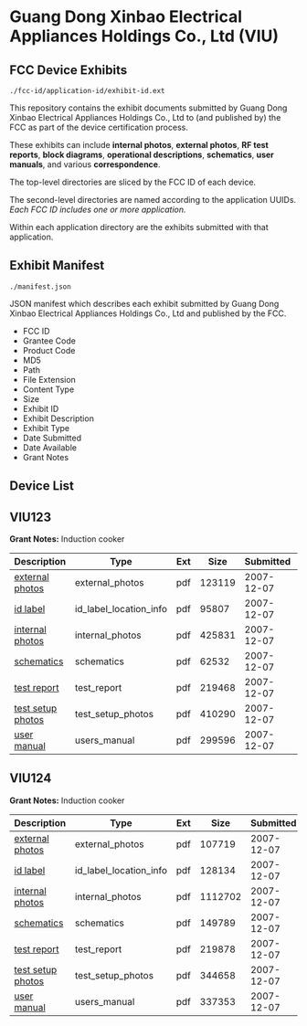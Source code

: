 # Guang Dong Xinbao Electrical Appliances Holdings Co., Ltd (VIU)
## FCC Device Exhibits

```
./fcc-id/application-id/exhibit-id.ext
```

This repository contains the exhibit documents submitted by Guang Dong Xinbao Electrical Appliances Holdings Co., Ltd to (and published by) the FCC as part of the device certification process.

These exhibits can include **internal photos**, **external photos**, **RF test reports**, **block diagrams**, **operational descriptions**, **schematics**, **user manuals**, and various **correspondence**.

The top-level directories are sliced by the FCC ID of each device.

The second-level directories are named according to the application UUIDs. *Each FCC ID includes one or more application.*

Within each application directory are the exhibits submitted with that application. 

## Exhibit Manifest

```
./manifest.json
```

JSON manifest which describes each exhibit submitted by Guang Dong Xinbao Electrical Appliances Holdings Co., Ltd and published by the FCC.

- FCC ID
- Grantee Code
- Product Code
- MD5
- Path
- File Extension
- Content Type
- Size
- Exhibit ID
- Exhibit Description
- Exhibit Type
- Date Submitted
- Date Available
- Grant Notes

## Device List
## VIU123
**Grant Notes:** Induction cooker

| Description | Type | Ext | Size | Submitted | Available |
| ----------- | ---- | --- | ---- | --------- | --------- |
| [external photos](VIU123/e3ca12ab74aebe6182e3195258081ad6/876948.pdf) | external_photos | pdf | 123119 | 2007-12-07 | 2007-12-07 |
| [id label](VIU123/e3ca12ab74aebe6182e3195258081ad6/876947.pdf) | id_label_location_info | pdf | 95807 | 2007-12-07 | 2007-12-07 |
| [internal photos](VIU123/e3ca12ab74aebe6182e3195258081ad6/876946.pdf) | internal_photos | pdf | 425831 | 2007-12-07 | 2007-12-07 |
| [schematics](VIU123/e3ca12ab74aebe6182e3195258081ad6/876945.pdf) | schematics | pdf | 62532 | 2007-12-07 | 2007-12-07 |
| [test report](VIU123/e3ca12ab74aebe6182e3195258081ad6/876944.pdf) | test_report | pdf | 219468 | 2007-12-07 | 2007-12-07 |
| [test setup photos](VIU123/e3ca12ab74aebe6182e3195258081ad6/876943.pdf) | test_setup_photos | pdf | 410290 | 2007-12-07 | 2007-12-07 |
| [user manual](VIU123/e3ca12ab74aebe6182e3195258081ad6/876942.pdf) | users_manual | pdf | 299596 | 2007-12-07 | 2007-12-07 |
## VIU124
**Grant Notes:** Induction cooker

| Description | Type | Ext | Size | Submitted | Available |
| ----------- | ---- | --- | ---- | --------- | --------- |
| [external photos](VIU124/f7d63ada5a2e6121f600ba0e8226decc/876971.pdf) | external_photos | pdf | 107719 | 2007-12-07 | 2007-12-07 |
| [id label](VIU124/f7d63ada5a2e6121f600ba0e8226decc/876970.pdf) | id_label_location_info | pdf | 128134 | 2007-12-07 | 2007-12-07 |
| [internal photos](VIU124/f7d63ada5a2e6121f600ba0e8226decc/876969.pdf) | internal_photos | pdf | 1112702 | 2007-12-07 | 2007-12-07 |
| [schematics](VIU124/f7d63ada5a2e6121f600ba0e8226decc/876968.pdf) | schematics | pdf | 149789 | 2007-12-07 | 2007-12-07 |
| [test report](VIU124/f7d63ada5a2e6121f600ba0e8226decc/876967.pdf) | test_report | pdf | 219878 | 2007-12-07 | 2007-12-07 |
| [test setup photos](VIU124/f7d63ada5a2e6121f600ba0e8226decc/876966.pdf) | test_setup_photos | pdf | 344658 | 2007-12-07 | 2007-12-07 |
| [user manual](VIU124/f7d63ada5a2e6121f600ba0e8226decc/876965.pdf) | users_manual | pdf | 337353 | 2007-12-07 | 2007-12-07 |
